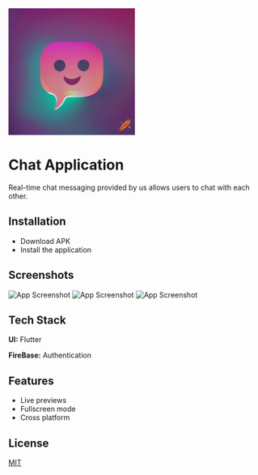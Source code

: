 <img alt="Logo" height="250" src="assets/images/logo.webp" width="250"/>


# Chat Application

Real-time chat messaging provided by us allows users to chat with each other.


## Installation

* Download APK
* Install the application

## Screenshots

<img alt="App Screenshot" height="400" src="assets/example1.jpg" width="200"/>
<img alt="App Screenshot" height="400" src="assets/example2.jpg" width="200"/>
<img alt="App Screenshot" height="400" src="assets/example3.jpg" width="200"/>



## Tech Stack

**UI:** Flutter

**FireBase:** Authentication 



## Features

- Live previews
- Fullscreen mode
- Cross platform


## License

[MIT](https://choosealicense.com/licenses/mit/)

